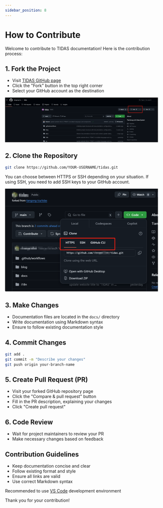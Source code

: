 ```yaml
---
sidebar_position: 8
---
```


# How to Contribute

Welcome to contribute to TIDAS documentation! Here is the contribution process:

## 1. Fork the Project

- Visit [TIDAS GitHub page](https://github.com/tiangong-lca/tidas)
- Click the "Fork" button in the top right corner
- Select your GitHub account as the destination

![Fork location](../../../../static/docs/user-guide/img/GIT_FORK.png)

## 2. Clone the Repository

```bash
git clone https://github.com/YOUR-USERNAME/tidas.git
```

You can choose between HTTPS or SSH depending on your situation. If using SSH, you need to add SSH keys to your GitHub account.

![Link location](../../../../static/docs/user-guide/img/GIT_CLONE.png)

## 3. Make Changes

- Documentation files are located in the `docs/` directory
- Write documentation using Markdown syntax
- Ensure to follow existing documentation style

## 4. Commit Changes

```bash
git add .
git commit -m "Describe your changes"
git push origin your-branch-name
```

## 5. Create Pull Request (PR)

- Visit your forked GitHub repository page
- Click the "Compare & pull request" button
- Fill in the PR description, explaining your changes
- Click "Create pull request"

## 6. Code Review

- Wait for project maintainers to review your PR
- Make necessary changes based on feedback

## Contribution Guidelines

- Keep documentation concise and clear
- Follow existing format and style
- Ensure all links are valid
- Use correct Markdown syntax

Recommended to use [VS Code](../current/faq/VSCode-guide.md) development environment

Thank you for your contribution!
